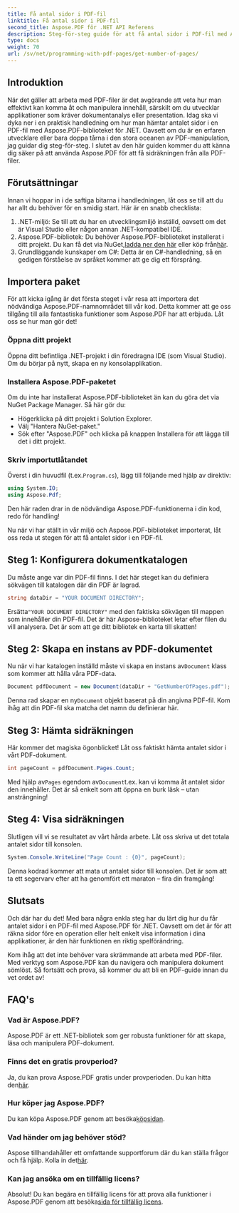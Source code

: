 ```yaml
---
title: Få antal sidor i PDF-fil
linktitle: Få antal sidor i PDF-fil
second_title: Aspose.PDF för .NET API Referens
description: Steg-för-steg guide för att få antal sidor i PDF-fil med Aspose.PDF för .NET. Enkel att implementera, perfekt för dina projekt.
type: docs
weight: 70
url: /sv/net/programming-with-pdf-pages/get-number-of-pages/
---
```

## Introduktion

När det gäller att arbeta med PDF-filer är det avgörande att veta hur man effektivt kan komma åt och manipulera innehåll, särskilt om du utvecklar applikationer som kräver dokumentanalys eller presentation. Idag ska vi dyka ner i en praktisk handledning om hur man hämtar antalet sidor i en PDF-fil med Aspose.PDF-biblioteket för .NET. Oavsett om du är en erfaren utvecklare eller bara doppa tårna i den stora oceanen av PDF-manipulation, jag guidar dig steg-för-steg. I slutet av den här guiden kommer du att känna dig säker på att använda Aspose.PDF för att få sidräkningen från alla PDF-filer.

## Förutsättningar

Innan vi hoppar in i de saftiga bitarna i handledningen, låt oss se till att du har allt du behöver för en smidig start. Här är en snabb checklista:

1. .NET-miljö: Se till att du har en utvecklingsmiljö inställd, oavsett om det är Visual Studio eller någon annan .NET-kompatibel IDE.
2.  Aspose.PDF-bibliotek: Du behöver Aspose.PDF-biblioteket installerat i ditt projekt. Du kan få det via NuGet,[ladda ner den här](https://releases.aspose.com/pdf/net/) eller köp från[här](https://purchase.aspose.com/buy).
3. Grundläggande kunskaper om C#: Detta är en C#-handledning, så en gedigen förståelse av språket kommer att ge dig ett försprång.

## Importera paket

För att kicka igång är det första steget i vår resa att importera det nödvändiga Aspose.PDF-namnområdet till vår kod. Detta kommer att ge oss tillgång till alla fantastiska funktioner som Aspose.PDF har att erbjuda. Låt oss se hur man gör det!

### Öppna ditt projekt

Öppna ditt befintliga .NET-projekt i din föredragna IDE (som Visual Studio). Om du börjar på nytt, skapa en ny konsolapplikation. 

### Installera Aspose.PDF-paketet

Om du inte har installerat Aspose.PDF-biblioteket än kan du göra det via NuGet Package Manager. Så här gör du:

- Högerklicka på ditt projekt i Solution Explorer.
- Välj "Hantera NuGet-paket."
- Sök efter "Aspose.PDF" och klicka på knappen Installera för att lägga till det i ditt projekt.

### Skriv importutlåtandet

 Överst i din huvudfil (t.ex.`Program.cs`), lägg till följande med hjälp av direktiv:

```csharp
using System.IO;
using Aspose.Pdf;
```

Den här raden drar in de nödvändiga Aspose.PDF-funktionerna i din kod, redo för handling!

Nu när vi har ställt in vår miljö och Aspose.PDF-biblioteket importerat, låt oss reda ut stegen för att få antalet sidor i en PDF-fil.

## Steg 1: Konfigurera dokumentkatalogen

Du måste ange var din PDF-fil finns. I det här steget kan du definiera sökvägen till katalogen där din PDF är lagrad.

```csharp
string dataDir = "YOUR DOCUMENT DIRECTORY";
```
 Ersätta`"YOUR DOCUMENT DIRECTORY"` med den faktiska sökvägen till mappen som innehåller din PDF-fil. Det är här Aspose-biblioteket letar efter filen du vill analysera. Det är som att ge ditt bibliotek en karta till skatten!

## Steg 2: Skapa en instans av PDF-dokumentet

 Nu när vi har katalogen inställd måste vi skapa en instans av`Document` klass som kommer att hålla våra PDF-data.

```csharp
Document pdfDocument = new Document(dataDir + "GetNumberOfPages.pdf");
```
 Denna rad skapar en ny`Document` objekt baserat på din angivna PDF-fil. Kom ihåg att din PDF-fil ska matcha det namn du definierar här.

## Steg 3: Hämta sidräkningen

Här kommer det magiska ögonblicket! Låt oss faktiskt hämta antalet sidor i vårt PDF-dokument.

```csharp
int pageCount = pdfDocument.Pages.Count;
```
 Med hjälp av`Pages` egendom av`Document`t.ex. kan vi komma åt antalet sidor den innehåller. Det är så enkelt som att öppna en burk läsk – utan ansträngning!

## Steg 4: Visa sidräkningen

Slutligen vill vi se resultatet av vårt hårda arbete. Låt oss skriva ut det totala antalet sidor till konsolen.

```csharp
System.Console.WriteLine("Page Count : {0}", pageCount);
```
Denna kodrad kommer att mata ut antalet sidor till konsolen. Det är som att ta ett segervarv efter att ha genomfört ett maraton – fira din framgång!

## Slutsats

Och där har du det! Med bara några enkla steg har du lärt dig hur du får antalet sidor i en PDF-fil med Aspose.PDF för .NET. Oavsett om det är för att räkna sidor före en operation eller helt enkelt visa information i dina applikationer, är den här funktionen en riktig spelförändring. 

Kom ihåg att det inte behöver vara skrämmande att arbeta med PDF-filer. Med verktyg som Aspose.PDF kan du navigera och manipulera dokument sömlöst. Så fortsätt och prova, så kommer du att bli en PDF-guide innan du vet ordet av!

## FAQ's

### Vad är Aspose.PDF?
Aspose.PDF är ett .NET-bibliotek som ger robusta funktioner för att skapa, läsa och manipulera PDF-dokument.

### Finns det en gratis provperiod?
 Ja, du kan prova Aspose.PDF gratis under provperioden. Du kan hitta den[här](https://releases.aspose.com/).

### Hur köper jag Aspose.PDF?
 Du kan köpa Aspose.PDF genom att besöka[köpsidan](https://purchase.aspose.com/buy).

### Vad händer om jag behöver stöd?
 Aspose tillhandahåller ett omfattande supportforum där du kan ställa frågor och få hjälp. Kolla in det[här](https://forum.aspose.com/c/pdf/10).

### Kan jag ansöka om en tillfällig licens?
 Absolut! Du kan begära en tillfällig licens för att prova alla funktioner i Aspose.PDF genom att besöka[sida för tillfällig licens](https://purchase.aspose.com/temporary-license/).